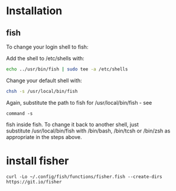 # Installation

## fish

To change your login shell to fish:

Add the shell to /etc/shells with:

```bash
echo ../usr/bin/fish | sudo tee -a /etc/shells
```

Change your default shell with:

```bash
chsh -s /usr/local/bin/fish
```

Again, substitute the path to fish for /usr/local/bin/fish - see 
```
command -s
```
fish inside fish. To change it back to another shell, just substitute /usr/local/bin/fish with /bin/bash, /bin/tcsh or /bin/zsh as appropriate in the steps above.

# install fisher 
```
curl -Lo ~/.config/fish/functions/fisher.fish --create-dirs https://git.io/fisher
```
